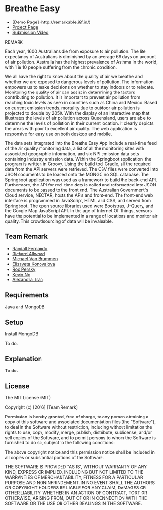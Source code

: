 # Breathe Easy

* [Demo Page] (http://remarkable.i8f.in/)
* [Project Page](https://2016.hackerspace.govhack.org/content/breathe-easy)
* [Submission Video](https://www.youtube.com/watch?v=oJ8S8FV0yag&feature=youtu.be)

REMARK

Each year, 1600 Australians die from exposure to air pollution. The life expectancy of Australians is diminished by an average 69 days on account of air pollution. Australia has the highest prevalence of Asthma in the world, with 1 in 10 people suffering from the chronic condition.

We all have the right to know about the quality of air we breathe and whether we are exposed to dangerous levels of pollution. The information empowers us to make decisions on whether to stay indoors or to relocate. Monitoring the quality of air can assist in determining the factors contributing to pollution. It is important to prevent air pollution from reaching toxic levels as seen in countries such as China and Mexico. Based on current emission trends, mortality due to outdoor air pollution is projected to double by 2050.
With the display of an interactive map that illustrates the levels of air pollution across Queensland, users are able to determine the levels of pollution in their current location. It clearly depicts the areas with poor to excellent air quality. The web application is responsive for easy use on both desktop and mobile.

The data sets integrated into the Breathe Easy App include a real-time feed of the air quality monitoring data, a list of all the monitoring sites with associated geographic information, and six NPI emission data sets containing industry emission data.
Within the Springboot application, the program is written in Groovy. Using the build tool Gradle, all the required data from the API servers were retrieved. The CSV files were converted into JSON documents to be loaded onto the MONGO no SQL database. The Springboot application was used as a framework to build the back-end API. Furthermore, the API for real-time data is called and reformatted into JSON documents to be passed to the front end. The Australian Government's Cloud service, NECTAR, hosts the APIs and front-end.
The front-end web interface is programmed in JavaScript, HTML and CSS, and served from Springboot. The open source libraries used were Bootstrap, J-Query, and the Google Map JavaScript API.
In the age of Internet Of Things, sensors have the potential to be implemented in a range of locations and monitor air quality. This crowdsourcing of data will be invaluable.


## Team Remark

* [Randall Fernando](https://github.com/rfern)
* [Richard Allwood](https://github.com/richard-allwood)
* [Michael Van Brummen](https://github.com/mvanbrummen)
* [Elizaveta Konovalova](https://github.com/ElizavetaKonovalova)
* [Rod Persky](https://github.com/Rod-Persky)
* [Kevin Ng](https://github.com/kevin-nkw)
* [Alexandra Tran](https://github.com/Alexandra1105)

## Requirements

Java and MongoDB

## Setup

Install MongoDB

To do.

## Explanation

To do.

## License

The MIT License (MIT)

Copyright (c) [2016] [Team Remark]

Permission is hereby granted, free of charge, to any person obtaining a copy
of this software and associated documentation files (the "Software"), to deal
in the Software without restriction, including without limitation the rights
to use, copy, modify, merge, publish, distribute, sublicense, and/or sell
copies of the Software, and to permit persons to whom the Software is
furnished to do so, subject to the following conditions:

The above copyright notice and this permission notice shall be included in all
copies or substantial portions of the Software.

THE SOFTWARE IS PROVIDED "AS IS", WITHOUT WARRANTY OF ANY KIND, EXPRESS OR
IMPLIED, INCLUDING BUT NOT LIMITED TO THE WARRANTIES OF MERCHANTABILITY,
FITNESS FOR A PARTICULAR PURPOSE AND NONINFRINGEMENT. IN NO EVENT SHALL THE
AUTHORS OR COPYRIGHT HOLDERS BE LIABLE FOR ANY CLAIM, DAMAGES OR OTHER
LIABILITY, WHETHER IN AN ACTION OF CONTRACT, TORT OR OTHERWISE, ARISING FROM,
OUT OF OR IN CONNECTION WITH THE SOFTWARE OR THE USE OR OTHER DEALINGS IN THE
SOFTWARE.

